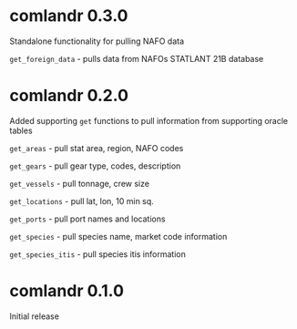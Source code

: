 # comlandr 0.3.0

Standalone functionality for pulling NAFO data

`get_foreign_data` - pulls data from NAFOs STATLANT 21B database

# comlandr 0.2.0

Added supporting `get` functions to pull information from supporting oracle tables

`get_areas` - pull stat area, region, NAFO codes

`get_gears` - pull gear type, codes, description

`get_vessels` - pull tonnage, crew size

`get_locations` - pull lat, lon, 10 min sq.

`get_ports` - pull port names and locations

`get_species` - pull species name, market code information

`get_species_itis` - pull species itis information


# comlandr 0.1.0

Initial release 

